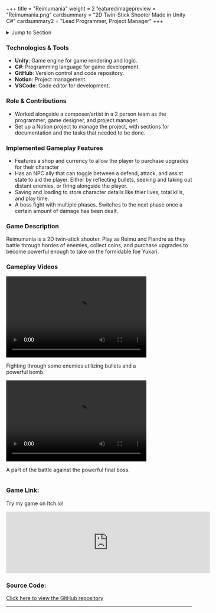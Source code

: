 +++
title = "Reimumania"
weight = 2
featuredimagepreview = "Reimumania.png"
cardsummary = "2D Twin-Stick Shooter Made in Unity C#"
cardsummary2 = "Lead Programmer, Project Manager"
+++

<details>
<summary>Jump to Section</summary>

- [Technologies & Tools](#technologies--tools)
- [Role & Contributions](#role--contributions)
- [Implemented Gameplay Features](#implemented-gameplay-features)
- [Game Description & Videos](#game-description)
- [Game Link & Source Code](#game-link)

</details>

### Technologies & Tools

- **Unity**: Game engine for game rendering and logic.
- **C#**: Programming language for game development.
- **GitHub**: Version control and code repository.
- **Notion**: Project management.
- **VSCode**: Code editor for development.

### Role & Contributions

- Worked alongside a composer/artist in a 2 person team as the programmer, game designer, and project manager.
- Set up a Notion project to manage the project, with sections for documentation and the tasks that needed to be done.

### Implemented Gameplay Features

- Features a shop and currency to allow the player to purchase upgrades for their character
- Has an NPC ally that can toggle between a defend, attack, and assist state to aid the player. Either by reflecting bullets, seeking and taking out distant enemies, or firing alongside the player.
- Saving and loading to store character details like thier lives, total kills, and play time.
- A boss fight with multiple phases. Switches to the next phase once a certain amount of damage has been dealt.

### Game Description

Reimumania is a 2D twin-stick shooter. Play as Reimu and Flandre as they battle through hordes of enemies, collect coins, and purchase upgrades to become powerful enough to take on the formidable foe Yukari.

### Gameplay Videos

<div style="margin-right: 40px; display: inline-block; vertical-align: top;">
<video width="380" height="220" controls>
  <source src="/video/Reimumania/Tutorial%20Gameplay.mp4" type="video/mp4">
  Your browser does not support the video tag.
</video>
<p style="width: 400px; word-wrap: break-word;">Fighting through some enemies utilizing bullets and a powerful bomb.</p>
</div>

<div style="display: inline-block; vertical-align: top;">
<video width="380" height="220" controls>
  <source src="/video/Reimumania/Boss%20Fight.mp4" type="video/mp4">
  Your browser does not support the video tag.
</video>
<p style="width: 400px; word-wrap: break-word;">A part of the battle against the powerful final boss.</p>
</div>

<!-- ### Lessons Learned

- An effective project manager must have the game planned out with good documentation, at least with the main details, before development and not during. Prioritizing things properly is nearly impossible without it.
- People in a team need to frequently meet to stay up-to-date with each other, especially when there isn't thorough documentation.
- It is always better to underscope something and add more later, then it is to overscope and be forced to cut ideas out right before a deadline.
- Every action in a game needs to give the player some type of feedback, such as a sound effect or animation. -->

### Game Link:

Try my game on Itch.io!

<iframe
frameborder="0"
src="https://itch.io/embed/2103064?linkback=true&amp;dark=true"
width="552"
height="167"
><a href="https://jo3y49.itch.io/reimumania"
>Reimumania by Jo3y49, choxsie</a
></iframe>

### Source Code:

[Click here to view the GitHub repository](https://github.com/jo3y49/Reimumania/)

---